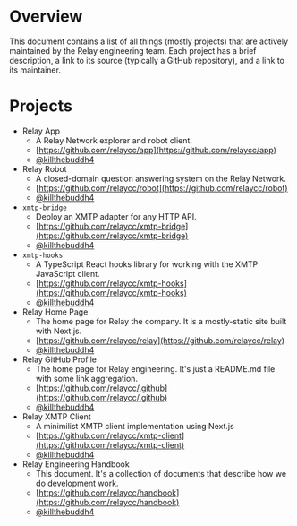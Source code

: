 # Overview

This document contains a list of all things (mostly projects) that are actively
maintained by the Relay engineering team. Each project has a brief description,
a link to its source (typically a GitHub repository), and a link to its
maintainer.

# Projects

- Relay App
  - A Relay Network explorer and robot client.
  - [https://github.com/relaycc/app](https://github.com/relaycc/app)
  - [@killthebuddh4](https://github.com/killthebuddh4)
- Relay Robot
  - A closed-domain question answering system on the Relay Network.
  - [https://github.com/relaycc/robot](https://github.com/relaycc/robot)
  - [@killthebuddh4](https://github.com/killthebuddh4)
- `xmtp-bridge`
  - Deploy an XMTP adapter for any HTTP API.
  - [https://github.com/relaycc/xmtp-bridge](https://github.com/relaycc/xmtp-bridge)
  - [@killthebuddh4](https://github.com/killthebuddh4)
- `xmtp-hooks`
  - A TypeScript React hooks library for working with the XMTP JavaScript client.
  - [https://github.com/relaycc/xmtp-hooks](https://github.com/relaycc/xmtp-hooks)
  - [@killthebuddh4](https://github.com/killthebuddh4)
- Relay Home Page
  - The home page for Relay the company. It is a mostly-static site built with Next.js.
  - [https://github.com/relaycc/relay](https://github.com/relaycc/relay)
  - [@killthebuddh4](https://github.com/killthebuddh4)
- Relay GitHub Profile
  - The home page for Relay engineering. It's just a README.md file with some
    link aggregation.
  - [https://github.com/relaycc/.github](https://github.com/relaycc/.github)
  - [@killthebuddh4](https://github.com/killthebuddh4)
- Relay XMTP Client
  - A minimilist XMTP client implementation using Next.js
  - [https://github.com/relaycc/xmtp-client](https://github.com/relaycc/xmtp-client)
  - [@killthebuddh4](https://github.com/killthebuddh4)
- Relay Engineering Handbook
  - This document. It's a collection of documents that describe how we do
    development work.
  - [https://github.com/relaycc/handbook](https://github.com/relaycc/handbook)
  - [@killthebuddh4](https://github.com/killthebuddh4)